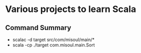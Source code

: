 # Various projects to learn Scala

## Command Summary
- scalac -d target src/com/misoul/main/*
- scala -cp ./target com.misoul.main.Sort

